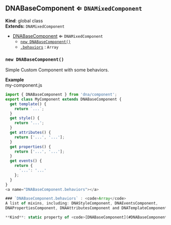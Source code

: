 <a name="DNABaseComponent"></a>

## DNABaseComponent ⇐ <code>DNAMixedComponent</code>
**Kind**: global class  
**Extends:** <code>DNAMixedComponent</code>  

* [DNABaseComponent](#DNABaseComponent) ⇐ <code>DNAMixedComponent</code>
    * [`new DNABaseComponent()`](#new_DNABaseComponent_new)
    * [`.behaviors`](#DNABaseComponent.behaviors) : <code>Array</code>

<a name="new_DNABaseComponent_new"></a>

### `new DNABaseComponent()`
Simple Custom Component with some behaviors.

**Example**  
my-component.js
```js
import { DNABaseComponent } from 'dna/component';
export class MyComponent extends DNABaseComponent {
  get template() {
    return `...`;
  }
  get style() {
    return '...';
  }
  get attributes() {
    return ['...', '...'];
  }
  get properties() {
    return ['...', '...'];
  }
  get events() {
    return {
      '...': '...'
    };
  }
}
<a name="DNABaseComponent.behaviors"></a>

### `DNABaseComponent.behaviors` : <code>Array</code>
A list of mixins, including: DNAStyleComponent, DNAEventsComponent,
DNAPropertiesComponent, DNAAttributesComponent and DNATemplateComponent.

**Kind**: static property of <code>[DNABaseComponent](#DNABaseComponent)</code>  
